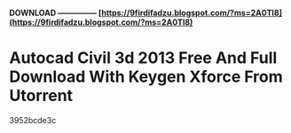 **DOWNLOAD ————— [https://9firdifadzu.blogspot.com/?ms=2A0Tl8](https://9firdifadzu.blogspot.com/?ms=2A0Tl8)**


 
# Autocad Civil 3d 2013 Free And Full Download With Keygen Xforce From Utorrent
   3952bcde3c
 
